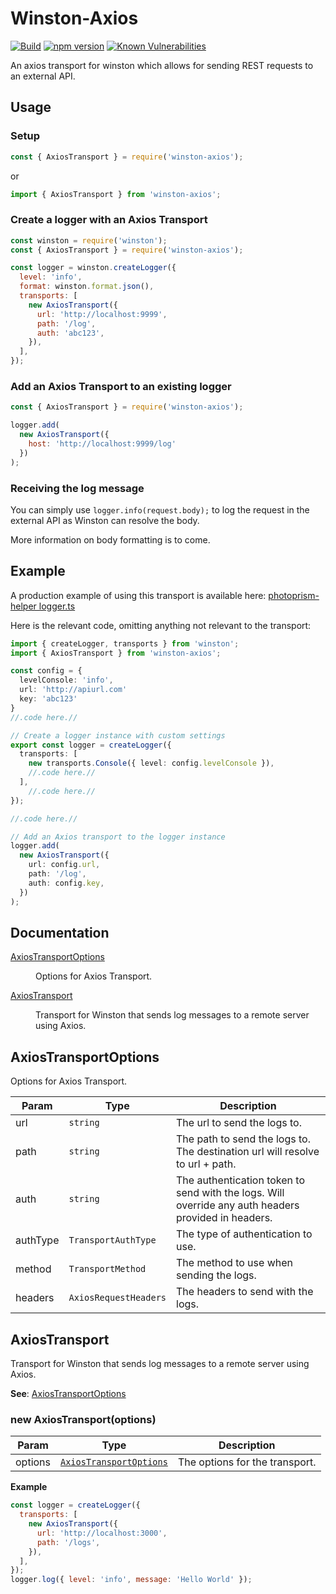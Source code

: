 # Winston-Axios

[![Build](https://github.com/Aerilym/winston-axios/actions/workflows/build.yml/badge.svg)](https://github.com/Aerilym/winston-axios/actions/workflows/build.yml)
[![npm version](https://badge.fury.io/js/winston-axios.svg)](https://badge.fury.io/js/winston-axios)
[![Known Vulnerabilities](https://snyk.io/test/github/aerilym/winston-axios/badge.svg)](https://snyk.io/test/github/aerilym/winston-axios)

An axios transport for winston which allows for sending REST requests to an external API.

## Usage

### Setup

```JavaScript
const { AxiosTransport } = require('winston-axios');
```

or

```TypeScript
import { AxiosTransport } from 'winston-axios';
```

### Create a logger with an Axios Transport

```JavaScript
const winston = require('winston');
const { AxiosTransport } = require('winston-axios');

const logger = winston.createLogger({
  level: 'info',
  format: winston.format.json(),
  transports: [
    new AxiosTransport({
      url: 'http://localhost:9999',
      path: '/log',
      auth: 'abc123',
    }),
  ],
});
```

### Add an Axios Transport to an existing logger

```JavaScript
const { AxiosTransport } = require('winston-axios');

logger.add(
  new AxiosTransport({
    host: 'http://localhost:9999/log'
  })
);
```

### Receiving the log message

You can simply use `logger.info(request.body);` to log the request in the external API as Winston can resolve the body.

More information on body formatting is to come.

## Example

A production example of using this transport is available here: [photoprism-helper logger.ts](https://github.com/Aerilym/photoprism-helper/tree/master/src/logger.ts)

Here is the relevant code, omitting anything not relevant to the transport:

```TypeScript
import { createLogger, transports } from 'winston';
import { AxiosTransport } from 'winston-axios';

const config = {
  levelConsole: 'info',
  url: 'http://apiurl.com'
  key: 'abc123'
}
//.code here.//

// Create a logger instance with custom settings
export const logger = createLogger({
  transports: [
    new transports.Console({ level: config.levelConsole }),
    //.code here.//
  ],
    //.code here.//
});

//.code here.//

// Add an Axios transport to the logger instance
logger.add(
  new AxiosTransport({
    url: config.url,
    path: '/log',
    auth: config.key,
  })
);
```

## Documentation

<dl>
<dt><a href="#AxiosTransportOptions">AxiosTransportOptions</a></dt>
<dd><p>Options for Axios Transport.</p>
</dd>
<dt><a href="#AxiosTransport">AxiosTransport</a></dt>
<dd><p>Transport for Winston that sends log messages to a remote server using Axios.</p>
</dd>
</dl>

<a name="AxiosTransportOptions"></a>

## AxiosTransportOptions

Options for Axios Transport.

| Param    | Type                             | Description                                                                                         |
| -------- | -------------------------------- | --------------------------------------------------------------------------------------------------- |
| url      | <code>string</code>              | The url to send the logs to.                                                                        |
| path     | <code>string</code>              | The path to send the logs to. The destination url will resolve to url + path.                       |
| auth     | <code>string</code>              | The authentication token to send with the logs. Will override any auth headers provided in headers. |
| authType | <code>TransportAuthType</code>   | The type of authentication to use.                                                                  |
| method   | <code>TransportMethod</code>     | The method to use when sending the logs.                                                            |
| headers  | <code>AxiosRequestHeaders</code> | The headers to send with the logs.                                                                  |

<a name="AxiosTransport"></a>

## AxiosTransport

Transport for Winston that sends log messages to a remote server using Axios.

**See**: [AxiosTransportOptions](#AxiosTransportOptions)  
<a name="new_AxiosTransport_new"></a>

### new AxiosTransport(options)

| Param   | Type                                                         | Description                    |
| ------- | ------------------------------------------------------------ | ------------------------------ |
| options | [<code>AxiosTransportOptions</code>](#AxiosTransportOptions) | The options for the transport. |

**Example**

```js
const logger = createLogger({
  transports: [
    new AxiosTransport({
      url: 'http://localhost:3000',
      path: '/logs',
    }),
  ],
});
logger.log({ level: 'info', message: 'Hello World' });
```
